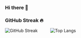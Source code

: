 ### Hi there 👋

### GitHub Streak 🔥
![GitHub Streak](https://streak-stats.demolab.com/?user=Macdeal)&emsp;&emsp;&emsp;![Top Langs](https://github-readme-stats.vercel.app/api/top-langs/?username=Macdeal&theme=tokyonight&layout=compact)
